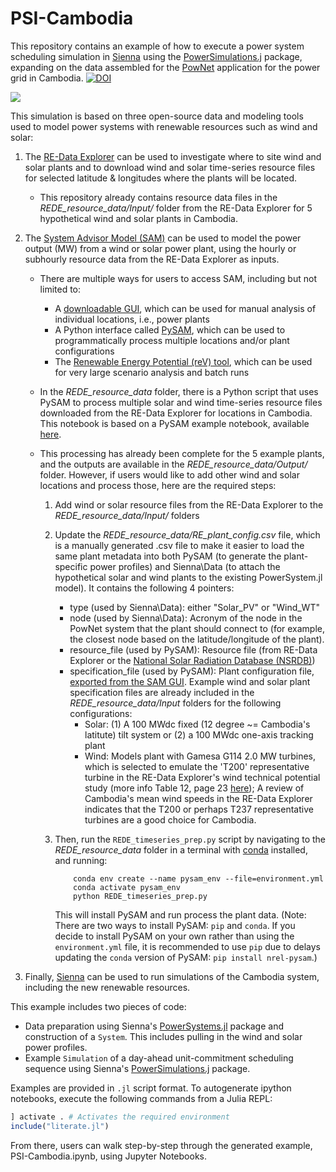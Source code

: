 # PSI-Cambodia

This repository contains an example of how to execute a power system scheduling simulation in [Sienna](https://github.com/NREL-Sienna/) using the [PowerSimulations.j](https://github.com/NREL-Sienna/PowerSimulations.jl) package, expanding on the data assembled for the [PowNet](https://github.com/kamal0013/PowNet) application for the power
grid in Cambodia. [![DOI](https://zenodo.org/badge/278169749.svg)](https://zenodo.org/badge/latestdoi/278169749)

![](https://github.com/kamal0013/PowNet/blob/master/fig2_Cambodia_grid.jpg)

This simulation is based on three open-source data and modeling tools used to model power systems with renewable resources such as wind and solar:

1. The [RE-Data Explorer](re-explorer.org/) can be used to investigate where to site wind and solar plants and to download wind and solar time-series resource files for selected latitude & longitudes where the plants will be located.

    - This repository already contains resource data files in the *REDE_resource_data/Input/* folder from the RE-Data Explorer for 5 hypothetical wind and solar plants in Cambodia.

2. The [System Advisor Model (SAM)](https://sam.nrel.gov/) can be used to model the power output (MW) from a wind or solar power plant, using the hourly or subhourly resource data from the RE-Data Explorer as inputs.

    - There are multiple ways for users to access SAM, including but not limited to:
        - A [downloadable GUI](https://sam.nrel.gov/download.html), which can be used for manual analysis of individual locations, i.e., power plants
        - A Python interface called [PySAM](https://nrel-pysam.readthedocs.io/en/main/index.html), which can be used to programmatically process multiple locations and/or plant configurations
        - The [Renewable Energy Potential (reV) tool](https://github.com/NREL/reV), which can be used for very large scenario analysis and batch runs
        
    - In the *REDE_resource_data* folder, there is a Python script that uses PySAM to process multiple solar and wind time-series resource files downloaded from the RE-Data Explorer for locations in Cambodia. This notebook is based on a PySAM example notebook, available [here](https://github.com/NREL/pysam/blob/main/Examples/PySAMWorkshop.ipynb). 
    
    - This processing has already been complete for the 5 example plants, and the outputs are available in the *REDE_resource_data/Output/* folder. However, if users would like to add other wind and solar locations and process those, here are the required steps:
        1. Add wind or solar resource files from the RE-Data Explorer to the *REDE_resource_data/Input/* folders
        
        2. Update the *REDE_resource_data/RE_plant_config.csv* file, which is a manually generated .csv file to make it easier to load the same plant metadata into both PySAM (to generate the plant-specific power profiles) and Sienna\Data (to attach the hypothetical solar and wind plants to the existing PowerSystem.jl model). It contains the following 4 pointers:
            - type (used by Sienna\Data): either "Solar_PV" or "Wind_WT" 
            - node (used by Sienna\Data): Acronym of the node in the PowNet system that the plant should connect to (for example, the closest node based on the latitude/longitude of the plant). 
            - resource_file (used by PySAM): Resource file (from RE-Data Explorer or the [National Solar Radiation Database (NSRDB)](https://nsrdb.nrel.gov/)) 
            - specification_file (used by PySAM): Plant configuration file, [exported from the SAM GUI](https://nrel-pysam.readthedocs.io/en/latest/inputs-from-sam.html). Example wind and solar plant specification files are already included in the *REDE_resource_data/Input* folders for the following configurations:
                 * Solar: (1) A 100 MWdc fixed (12 degree ~= Cambodia's latitute) tilt system or (2) a 100 MWdc one-axis tracking plant
                 * Wind: Models plant with Gamesa G114 2.0 MW turbines, which is selected to emulate the 'T200' representative turbine in the RE-Data Explorer's wind technical potential study (more info Table 12, page 23 [here](https://www.nrel.gov/docs/fy17osti/66861.pdf)); A review of Cambodia's mean wind speeds in the RE-Data Explorer indicates that the T200 or perhaps T237 representative turbines are a good choice for Cambodia.
                 
        3. Then, run the `REDE_timeseries_prep.py` script by navigating to the *REDE_resource_data* folder in a terminal with [conda](https://docs.conda.io/projects/continuumio-conda/en/latest/user-guide/install/index.html) installed, and running:
            ```
                conda env create --name pysam_env --file=environment.yml
                conda activate pysam_env
                python REDE_timeseries_prep.py
            ```
            This will install PySAM and run process the plant data. (Note: There are two ways to install PySAM: `pip` and `conda`. If you decide to install PySAM on your own rather than using the `environment.yml` file, it is recommended to use `pip` due to delays updating the `conda` version of PySAM: `pip install nrel-pysam`.)

3. Finally, [Sienna](https://github.com/NREL-Sienna/) can be used to run simulations of the Cambodia system, including the new renewable resources. 

This example includes two pieces of code:
 - Data preparation using Sienna's [PowerSystems.jl](https://github.com/nrel-sienna/PowerSystems.jl) package and
 construction of a `System`. This includes pulling in the wind and solar power profiles. 
 - Example `Simulation` of a day-ahead unit-commitment scheduling sequence using Sienna's [PowerSimulations.j](https://github.com/NREL-Sienna/PowerSimulations.jl) package.

Examples are provided in `.jl` script format. To autogenerate ipython notebooks, execute
the following commands from a Julia REPL:

```julia
] activate . # Activates the required environment
include("literate.jl")
```

From there, users can walk step-by-step through the generated example, PSI-Cambodia.ipynb, using Jupyter Notebooks. 
